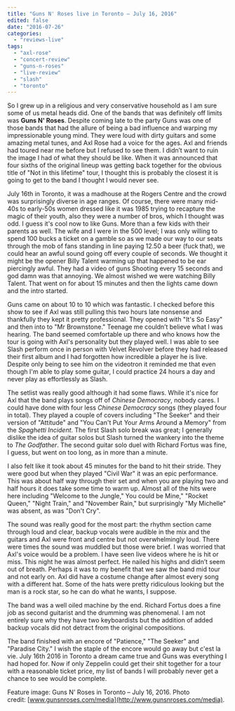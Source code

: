 ```yaml
---
title: "Guns N' Roses live in Toronto – July 16, 2016"
edited: false
date: "2016-07-26"
categories:
  - "reviews-live"
tags:
  - "axl-rose"
  - "concert-review"
  - "guns-n-roses"
  - "live-review"
  - "slash"
  - "toronto"
---
```


So I grew up in a religious and very conservative household as I am sure some of us metal heads did. One of the bands that was definitely off limits was **Guns N' Roses**. Despite coming late to the party Guns was one of those bands that had the allure of being a bad influence and warping my impressionable young mind. They were loud with dirty guitars and some amazing metal tunes, and Axl Rose had a voice for the ages. Axl and friends had toured near me before but I refused to see them. I didn’t want to ruin the image I had of what they should be like. When it was announced that four sixths of the original lineup was getting back together for the obvious title of "Not in this lifetime" tour, I thought this is probably the closest it is going to get to the band I thought I would never see.

July 16th in Toronto, it was a madhouse at the Rogers Centre and the crowd was surprisingly diverse in age ranges. Of course, there were many mid-40s to early-50s women dressed like it was 1985 trying to recapture the magic of their youth, also they were a number of bros, which I thought was odd. I guess it's cool now to like Guns. More than a few kids with their parents as well. The wife and I were in the 500 level; I was only willing to spend 100 bucks a ticket on a gamble so as we made our way to our seats through the mob of fans standing in line paying 12.50 a beer (fuck that), we could hear an awful sound going off every couple of seconds. We thought it might be the opener Billy Talent warming up that happened to be ear piercingly awful. They had a video of guns Shooting every 15 seconds and god damn was that annoying. We almost wished we were watching Billy Talent. That went on for about 15 minutes and then the lights came down and the intro started.

Guns came on about 10 to 10 which was fantastic. I checked before this show to see if Axl was still pulling this two hours late nonsense and thankfully they kept it pretty professional. They opened with "It's So Easy" and then into to "Mr Brownstone." Teenage me couldn’t believe what I was hearing. The band seemed comfortable up there and who knows how the tour is going with Axl's personality but they played well. I was able to see Slash perform once in person with Velvet Revolver before they had released their first album and I had forgotten how incredible a player he is live. Despite only being to see him on the videotron it reminded me that even though I'm able to play some guitar, I could practice 24 hours a day and never play as effortlessly as Slash.

The setlist was really good although it had some flaws. While it's nice for Axl that the band plays songs off of _Chinese Democracy_, nobody cares. I could have done with four less _Chinese Democracy_ songs (they played four in total). They played a couple of covers including "The Seeker" and their version of "Attitude" and "You Can't Put Your Arms Around a Memory" from the _Spaghetti Incident_. The first Slash solo break was great; I generally dislike the idea of guitar solos but Slash turned the wankery into the theme to _The Godfather_. The second guitar solo duel with Richard Fortus was fine, I guess, but went on too long, as in more than a minute.

I also felt like it took about 45 minutes for the band to hit their stride. They were good but when they played "Civil War" it was an epic performance. This was about half way through their set and when you are playing two and half hours it does take some time to warm up. Almost all of the hits were here including "Welcome to the Jungle," You could be Mine," "Rocket Queen," "Night Train," and "November Rain," but surprisingly "My Michelle" was absent, as was "Don't Cry".

The sound was really good for the most part: the rhythm section came through loud and clear, backup vocals were audible in the mix and the guitars and Axl were front and centre but not overwhelmingly loud. There were times the sound was muddled but those were brief. I was worried that Axl's voice would be a problem. I have seen live videos where he is hit or miss. This night he was almost perfect. He nailed his highs and didn’t seem out of breath. Perhaps it was to my benefit that we saw the band mid tour and not early on. Axl did have a costume change after almost every song with a different hat. Some of the hats were pretty ridiculous looking but the man is a rock star, so he can do what he wants, I suppose.

The band was a well oiled machine by the end. Richard Fortus does a fine job as second guitarist and the drumming was phenomenal. I am not entirely sure why they have two keyboardists but the addition of added backup vocals did not detract from the original compositions.

The band finished with an encore of "Patience," "The Seeker" and "Paradise City." I wish the staple of the encore would go away but c'est la vie. July 16th 2016 in Toronto a dream came true and Guns was everything I had hoped for. Now if only Zeppelin could get their shit together for a tour with a reasonable ticket price, my list of bands I will probably never get a chance to see would be complete.

Feature image: Guns N' Roses in Toronto – July 16, 2016. Photo credit: [www.gunsnroses.com/media](http://www.gunsnroses.com/media).
